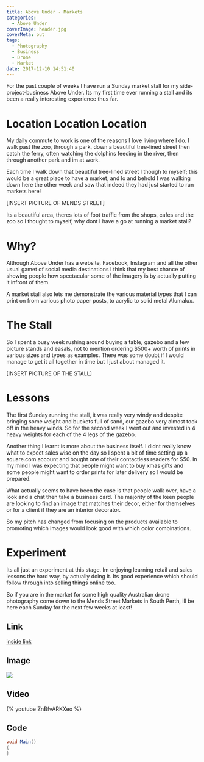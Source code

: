 ```yaml
---
title: Above Under - Markets
categories:
  - Above Under
coverImage: header.jpg
coverMeta: out
tags:
  - Photography
  - Business
  - Drone
  - Market
date: 2017-12-10 14:51:40
---
```


For the past couple of weeks I have run a Sunday market stall for my side-project-business Above Under. Its my first time ever running a stall and its been a really interesting experience thus far.

<!-- more -->

# Location Location Location

My daily commute to work is one of the reasons I love living where I do. I walk past the zoo, through a park, down a beautiful tree-lined street then catch the ferry, often watching the dolphins feeding in the river, then through another park and im at work. 

Each time I walk down that beautiful tree-lined street I though to myself; this would be a great place to have a market, and lo and behold I was walking down here the other week and saw that indeed they had just started to run markets here!

[INSERT PICTURE OF MENDS STREET]

Its a beautiful area, theres lots of foot traffic from the shops, cafes and the zoo so I thought to myself, why dont I have a go at running a market stall?

# Why?

Although Above Under has a website, Facebook, Instagram and all the other usual gamet of social media destinations I think that my best chance of showing people how spectacular some of the imagery is by actually putting it infront of them.

A market stall also lets me demonstrate the various material types that I can print on from various photo paper posts, to acrylic to solid metal Alumalux.

# The Stall

So I spent a busy week rushing around buying a table, gazebo and a few picture stands and easals, not to mention ordering $500+ worth of prints in various sizes and types as examples. There was some doubt if I would manage to get it all together in time but I just about managed it.

[INSERT PICTURE OF THE STALL]

# Lessons

The first Sunday running the stall, it was really very windy and despite bringing some weight and buckets full of sand, our gazebo very almost took off in the heavy winds. So for the second week I went out and invested in 4 heavy weights for each of the 4 legs of the gazebo. 

Another thing I learnt is more about the business itself. I didnt really know what to expect sales wise on the day so I spent a bit of time setting up a square.com account and bought one of their contactless readers for $50. In my mind I was expecting that people might want to buy xmas gifts and some people might want to order prints for later delivery so I would be prepared.

What actually seems to have been the case is that people walk over, have a look and a chat then take a business card. The majority of the keen people are looking to find an image that matches their decor, either for themselves or for a client if they are an interior decorator.

So my pitch has changed from focusing on the products available to promoting which images would look good with which color combinations.

# Experiment

Its all just an experiment at this stage. Im enjoying learning retail and sales lessons the hard way, by actually doing it. Its good experience which should follow through into selling things online too.

So if you are in the market for some high quality Australian drone photography come down to the Mends Street Markets in South Perth, ill be here each Sunday for the next few weeks at least!

<!-- Help -->

## Link
[inside link](https://blogs.unity3d.com/2017/09/19/introducing-unity-machine-learning-agents/)

## Image
[![](./header.jpg)](./header.jpg)

## Video
{% youtube ZnBfvARKXeo %}

## Code
```csharp
void Main()
{    
}
```